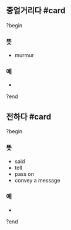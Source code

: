 ## 중얼거리다 #card
?begin
### 뜻
- murmur
### 예
-
?end


## 전하다 #card
?begin
### 뜻
- said
- tell
- pass on
- convey a message
### 예
-
<!--SR:!2025-04-12,3,250-->
?end

